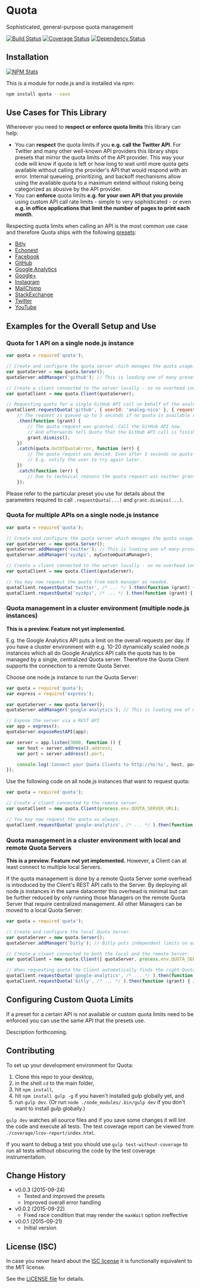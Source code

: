 # Quota

Sophisticated, general-purpose quota management

[![Build Status](https://travis-ci.org/analog-nico/quota.svg?branch=master)](https://travis-ci.org/analog-nico/quota) [![Coverage Status](https://coveralls.io/repos/analog-nico/quota/badge.png)](https://coveralls.io/r/analog-nico/quota?branch=master) [![Dependency Status](https://david-dm.org/analog-nico/quota.svg)](https://david-dm.org/analog-nico/quota)

## Installation

[![NPM Stats](https://nodei.co/npm/quota.png?downloads=true)](https://npmjs.org/package/quota)

This is a module for node.js and is installed via npm:

``` bash
npm install quota --save
```

## Use Cases for This Library

Whereever you need to **respect or enforce quota limits** this library can help:
- You can **respect** the quota limits if you **e.g. call the Twitter API**. For Twitter and many other well-known API providers this library ships presets that mirror the quota limits of the API provider. This way your code will know if quota is left or how long to wait until more quota gets available without calling the provider's API that would respond with an error. Internal queueing, prioritizing, and backoff mechanisms allow using the available quota to a maximum extend without risking being categorized as abusive by the API provider.
- You can **enforce** quota limits **e.g. for your own API that you provide** using custom API call rate limits - simple to very sophisticated - or even **e.g. in office applications that limit the number of pages to print each month**.

Respecting quota limits when calling an API is the most common use case and therefore Quota ships with the following [presets](lib/server/core/presets):

- [Bitly](lib/server/core/presets/bitly.js)
- [Echonest](lib/server/core/presets/echonest.js)
- [Facebook](lib/server/core/presets/facebook.js)
- [GitHub](lib/server/core/presets/github.js)
- [Google Analytics](lib/server/core/presets/google-analytics.js)
- [Google+](lib/server/core/presets/google-plus.js)
- [Instagram](lib/server/core/presets/instagram.js)
- [MailChimp](lib/server/core/presets/mailchimp.js)
- [StackExchange](lib/server/core/presets/stackexchange.js)
- [Twitter](lib/server/core/presets/twitter.js)
- [YouTube](lib/server/core/presets/youtube.js)

## Examples for the Overall Setup and Use

### Quota for 1 API on a single node.js instance

``` js
var quota = require('quota');

// Create and configure the quota server which manages the quota usage.
var quotaServer = new quota.Server();
quotaServer.addManager('github'); // This is loading one of many presets.

// Create a client connected to the server locally - so no overhead involved.
var quotaClient = new quota.Client(quotaServer);

// Requesting quota for a single GitHub API call on behalf of the analog-nico user.
quotaClient.requestQuota('github', { userId: 'analog-nico' }, { requests: 1 }, { maxWait: 5000 })
	// The request is queued up to 5 seconds if no quota is available right away.
	.then(function (grant) {
		// The quota request was granted. Call the GitHub API now.
		// And afterwards tell Quota that the GitHub API call is finished.
		grant.dismiss();
	})
	.catch(quota.OutOfQuotaError, function (err) {
		// The quota request was denied. Even after 5 seconds no quota was available.
		// E.g. notify the user to try again later.
	})
	.catch(function (err) {
		// Due to technical reasons the quota request was neither granted nor denied. E.g. notify the admins.
	});
```

Please refer to the particular preset you use for details about the parameters required to call `.requestQuota(...)` and `grant.dismiss(...)`.

### Quota for multiple APIs on a single node.js instance

``` js
var quota = require('quota');

// Create and configure the quota server which manages the quota usage.
var quotaServer = new quota.Server();
quotaServer.addManager('twitter'); // This is loading one of many presets.
quotaServer.addManager('xyzApi', myCustomQuotaManager);

// Create a client connected to the server locally - so no overhead involved.
var quotaClient = new quota.Client(quotaServer);

// You may now request the quota from each manager as needed.
quotaClient.requestQuota('twitter', /* ... */ ).then(function (grant) { /* ... */ });
quotaClient.requestQuota('xyzApi', /* ... */ ).then(function (grant) { /* ... */ });
```

### Quota management in a cluster environment (multiple node.js instances)

**This is a preview. Feature not yet implemented.**

E.g. the Google Analytics API puts a limit on the overall requests per day. If you have a cluster environment with e.g. 10-20 dynamically scaled node.js instances which all do Google Analytics API calls the quota has to be managed by a single, centralized Quota server. Therefore the Quota Client supports the connection to a remote Quota Server.

Choose one node.js instance to run the Quota Server:

``` js
var quota = require('quota');
var express = require('express');

var quotaServer = new quota.Server();
quotaServer.addManager('google-analytics'); // This is loading one of many presets.

// Expose the server via a REST API
var app = express();
quotaServer.exposeRestAPI(app);

var server = app.listen(3000, function () {
	var host = server.address().address;
	var port = server.address().port;

	console.log('Connect your Quota Clients to http://%s:%s', host, port);
});
```

Use the following code on all node.js instances that want to request quota:

``` js
var quota = require('quota');

// Create a client connected to the remote server.
var quotaClient = new quota.Client(process.env.QUOTA_SERVER_URL);

// You may now request the quota as always.
quotaClient.requestQuota('google-analytics', /* ... */ ).then(function (grant) { /* ... */ });
```

### Quota management in a cluster environment with local and remote Quota Servers

**This is a preview. Feature not yet implemented.** However, a Client can at least connect to multiple local Servers.

If the quota management is done by a remote Quota Server some overhead is introduced by the Client's REST API calls to the Server. By deploying all node.js instances in the same datacenter this overhead is minimal but can be further reduced by only running those Managers on the remote Quota Server that require centralized management. All other Managers can be moved to a local Quota Server:

``` js
var quota = require('quota');

// Create and configure the local Quota Server.
var quotaServer = new quota.Server();
quotaServer.addManager('bitly'); // Bitly puts independent limits on each IP address. So local management is sufficient.

// Create a client connected to both the local and the remote Server.
var quotaClient = new quota.Client([ quotaServer, process.env.QUOTA_SERVER_URL ]);

// When requesting quota the Client automatically finds the right Quota Server.
quotaClient.requestQuota('google-analytics', /* ... */ ).then(function (grant) { /* ... */ });
quotaClient.requestQuota('bitly', /* ... */ ).then(function (grant) { /* ... */ });
```

## Configuring Custom Quota Limits

If a preset for a certain API is not available or custom quota limits need to be enforced you can use the same API that the presets use.

Description forthcoming.

## Contributing

To set up your development environment for Quota:

1. Clone this repo to your desktop,
2. in the shell `cd` to the main folder,
3. hit `npm install`,
4. hit `npm install gulp -g` if you haven't installed gulp globally yet, and
5. run `gulp dev`. (Or run `node ./node_modules/.bin/gulp dev` if you don't want to install gulp globally.)

`gulp dev` watches all source files and if you save some changes it will lint the code and execute all tests. The test coverage report can be viewed from `./coverage/lcov-report/index.html`.

If you want to debug a test you should use `gulp test-without-coverage` to run all tests without obscuring the code by the test coverage instrumentation.

## Change History

- v0.0.3 (2015-09-24)
    - Tested and improved the presets
    - Improved overall error handling
- v0.0.2 (2015-09-22)
    - Fixed race condition that may render the `maxWait` option ineffective
- v0.0.1 (2015-09-21)
    - Initial version

## License (ISC)

In case you never heard about the [ISC license](http://en.wikipedia.org/wiki/ISC_license) it is functionally equivalent to the MIT license.

See the [LICENSE file](LICENSE) for details.
